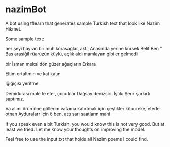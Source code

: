 # nazimBot
A bot using tflearn that generates sample Turkish text that look like Nazim Hikmet.

Some sample text: 

her şeyi
hayran bir muh korasağlar, akti,  Anasında yerine kürsek
Belit Ben
" Baş arasiğil rüarüzün
küylü,
açlık aldı mamlayan gibi
er gelmedi

bir İsman meksi dön güzer ağaçların Erkara

Eltim ortaltmin
ve kat katın


Iğığıçıkı yerit'ne

Demirlurası male te eter,
çocuklar
Dağsay denizsiri.
İştıkı Serir şarkırtı saptımız.

Va alımı örün öne göllerim vatama katırtmak için çeştikler köpüreke, eterle otnan Ayduralarr için ö
ben,
attı sarı saatların mahi

If you speak even a bit Turkish, you would know this is not very good. But at least we tried. Let me know your thoughts on improving the model. 

Feel free to use the input.txt that holds all Nazim poems I could find. 
